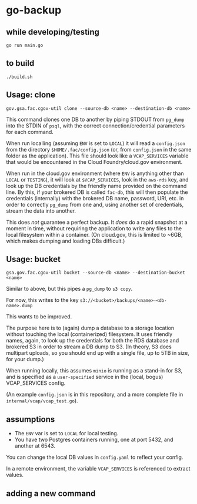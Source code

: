 # go-backup

## while developing/testing

```
go run main.go
```

## to build

```
./build.sh
```

## Usage: clone

```
gov.gsa.fac.cgov-util clone --source-db <name> --destination-db <name>
```

This command clones one DB to another by piping STDOUT from `pg_dump` into the STDIN of `psql`, with the correct connection/credential parameters for each command.

When run localling (assuming `ENV` is set to `LOCAL`) it will read a `config.json` from the directory `$HOME/.fac/config.json` (or, from `config.json` in the same folder as the application). This file should look like a `VCAP_SERVICES` variable that would be encountered in the Cloud Foundry/cloud.gov environment. 

When run in the cloud.gov environment (where `ENV` is anything other than `LOCAL` or `TESTING`), it will look at `$VCAP_SERVICES`, look in the `aws-rds` key, and look up the DB credentials by the friendly name provided on the command line. By this, if your brokered DB is called `fac-db`, this will then populate the credentials (internally) with the brokered DB name, password, URI, etc. in order to correctly `pg_dump` from one and, using another set of credentials, stream the data into another.

This does *not* guarantee a perfect backup. It *does* do a rapid snapshot at a moment in time, without requiring the application to write any files to the local filesystem within a container. (On cloud.gov, this is limited to ~6GB, which makes dumping and loading DBs difficult.)

## Usage: bucket

```
gsa.gov.fac.cgov-util bucket --source-db <name> --destination-bucket <name>
```

Similar to above, but this pipes a `pg_dump` to `s3 copy`. 

For now, this writes to the key `s3://<bucket>/backups/<name>-<db-name>.dump`

This wants to be improved.

The purpose here is to (again) dump a database to a storage location without touching the local (containerized) filesystem. It uses friendly names, again, to look up the credentials for both the RDS database and brokered S3 in order to stream a DB dump to S3. (In theory, S3 does multipart uploads, so you should end up with a single file, up to 5TB in size, for your dump.)

When running locally, this assumes `minio` is running as a stand-in for S3, and is specified as a `user-specified` service in the (local, bogus) VCAP_SERVICES config.

(An example `config.json` is in this repository, and a more complete file in `internal/vcap/vcap_test.go`). 


## assumptions

* The `ENV` var is set to `LOCAL` for local testing.
* You have two Postgres containers running, one at port 5432, and another at 6543. 

You can change the local DB values in `config.yaml` to reflect your config.

In a remote environment, the variable `VCAP_SERVICES` is referenced to extract values.

## adding a new command

